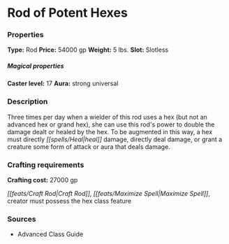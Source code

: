 ﻿---
Title: "Rod of Potent Hexes"
Type: "Rod"
Price: "54000 gp"
Weight: "5 lbs."
Slot: "Slotless"
Caster level: "17"
Aura: "strong universal"
Description: |
  "Three times per day when a wielder of this rod uses a hex (but not an advanced hex or grand hex), she can use this rod's power to double the damage dealt or healed by the hex. To be augmented in this way, a hex must directly heal damage, directly deal damage, or grant a creature some form of attack or aura that deals damage."
Crafting cost: "27000 gp"
Sources: "['Advanced Class Guide']"
---

# Rod of Potent Hexes

### Properties

**Type:** Rod **Price:** 54000 gp **Weight:** 5 lbs. **Slot:** Slotless

##### Magical properties

**Caster level:** 17 **Aura:** strong universal

### Description

Three times per day when a wielder of this rod uses a hex (but not an advanced hex or grand hex), she can use this rod's power to double the damage dealt or healed by the hex. To be augmented in this way, a hex must directly _[[spells/Heal|heal]]_ damage, directly deal damage, or grant a creature some form of attack or aura that deals damage.

### Crafting requirements

**Crafting cost:** 27000 gp

_[[feats/Craft Rod|Craft Rod]]_, _[[feats/Maximize Spell|Maximize Spell]]_, creator must possess the hex class feature

### Sources

* Advanced Class Guide